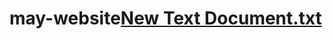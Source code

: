 # may-website[New Text Document.txt](https://github.com/user-attachments/files/18758579/New.Text.Document.txt)
